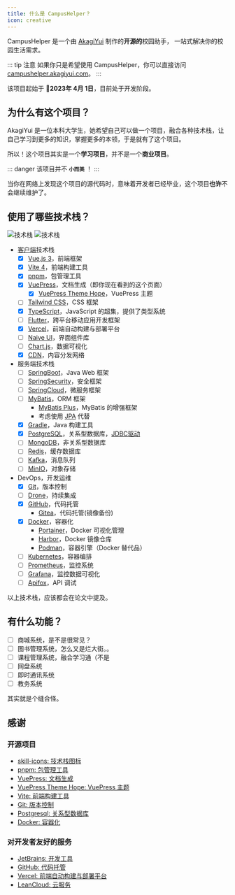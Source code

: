 ```yaml
---
title: 什么是 CampusHelper？
icon: creative
---
```


CampusHelper 是一个由 [AkagiYui](https://akagiyui.com) 制作的**开源的**校园助手，
一站式解决你的校园生活需求。

::: tip 注意
如果你只是希望使用 CampusHelper，你可以直接访问 [campushelper.akagiyui.com](https://campushelper.akagiyui.com)。
:::

该项目起始于 :calendar:**2023年 4月 1日**，目前处于开发阶段。

## 为什么有这个项目？

AkagiYui 是一位本科大学生，她希望自己可以做一个项目，融合各种技术栈，让自己学习到更多的知识，掌握更多的本领，于是就有了这个项目。

所以！这个项目其实是一个**学习项目**，并不是一个**商业项目**。

::: danger
该项目并不 **`小而美`** ！
:::

当你在网络上发现这个项目的源代码时，意味着开发者已经毕业，这个项目**也许**不会继续维护了。

## 使用了哪些技术栈？

![技术栈](https://skillicons.dev/icons?i=vue,vite,html,css,js,ts,flutter,dart,vercel,nodejs,java,spring,postgres,mongodb,redis,kafka,git,github,githubactions,docker,kubernetes,prometheus,grafana,linux,idea,vscode,androidstudio,postman,md,gradle&theme=light&perline=10#light)
![技术栈](https://skillicons.dev/icons?i=vue,vite,html,css,js,ts,flutter,dart,vercel,nodejs,java,spring,postgres,mongodb,redis,kafka,git,github,githubactions,docker,kubernetes,prometheus,grafana,linux,idea,vscode,androidstudio,postman,md,gradle&theme=dark&perline=10#dark)

- [客户端](https://campushelper.akagiyui.com)技术栈
  - [x] [Vue.js 3](https://cn.vuejs.org/)，前端框架
  - [x] [Vite 4](https://cn.vitejs.dev/)，前端构建工具
  - [x] [pnpm](https://pnpm.io/zh/)，包管理工具
  - [x] [VuePress](https://vuepress.vuejs.org/zh/)，文档生成（即你现在看到的这个页面）
    - [x] [VuePress Theme Hope](https://theme-hope.vuejs.press/zh/)，VuePress 主题
  - [ ] [Tailwind CSS](https://tailwindcss.com/)，CSS 框架
  - [x] [TypeScript](https://www.typescriptlang.org/)，JavaScript 的超集，提供了类型系统
  - [ ] [Flutter](https://flutter.dev/)，跨平台移动应用开发框架
  - [x] [Vercel](https://vercel.com/)，前端自动构建与部署平台
  - [ ] [Naive UI](https://www.naiveui.com/)，界面组件库
  - [ ] [Chart.js](https://www.chartjs.org/)，数据可视化
  - [x] [CDN](https://www.huaweicloud.com/product/cdn.html)，内容分发网络

- 服务端技术栈
  - [ ] [SpringBoot](https://spring.io/projects/spring-boot)，Java Web 框架
  - [ ] [SpringSecurity](https://spring.io/projects/spring-security)，安全框架
  - [ ] [SpringCloud](https://spring.io/projects/spring-cloud)，微服务框架
  - [ ] [MyBatis](https://mybatis.org/mybatis-3/)，ORM 框架
    - [MyBatis Plus](https://mybatis.plus/)，MyBatis 的增强框架
    - 考虑使用 [JPA](https://spring.io/projects/spring-data-jpa) 代替
  - [x] [Gradle](https://gradle.org/)，Java 构建工具
  - [x] [PostgreSQL](https://www.postgresql.org/)，关系型数据库，[JDBC驱动](https://jdbc.postgresql.org/)
  - [ ] [MongoDB](https://www.mongodb.com/)，非关系型数据库
  - [ ] [Redis](https://redis.io/)，缓存数据库
  - [ ] [Kafka](https://kafka.apache.org/)，消息队列
  - [ ] [MinIO](https://min.io/)，对象存储

- DevOps，开发运维
  - [x] [Git](https://git-scm.com/)，版本控制
  - [ ] [Drone](https://drone.io/)，持续集成
  - [x] [GitHub](https://github.com/)，代码托管
    - [Gitea](https://gitea.io/)，代码托管(镜像备份)
  - [x] [Docker](https://www.docker.com/)，容器化
    - [Portainer](https://www.portainer.io/)，Docker 可视化管理
    - [Harbor](https://goharbor.io/)，Docker 镜像仓库
    - [Podman](https://podman.io/)，容器引擎（Docker 替代品）
  - [ ] [Kubernetes](https://kubernetes.io/)，容器编排
  - [ ] [Prometheus](https://prometheus.io/)，监控系统
  - [ ] [Grafana](https://grafana.com/)，监控数据可视化
  - [ ] [Apifox](https://apifox.com/)，API 调试

以上技术栈，应该都会在论文中提及。

## 有什么功能？

- [ ] 商城系统，是不是很常见？
- [ ] 图书管理系统，怎么又是烂大街。。
- [ ] 课程管理系统，融合学习通（不是
- [ ] 网盘系统
- [ ] 即时通讯系统
- [ ] 教务系统

其实就是个缝合怪。

## 感谢

### 开源项目

- [skill-icons: 技术栈图标](https://github.com/tandpfun/skill-icons)
- [pnpm: 包管理工具](https://github.com/pnpm/pnpm)
- [VuePress: 文档生成](https://github.com/vuejs/vuepress)
- [VuePress Theme Hope: VuePress 主题](https://github.com/vuepress-theme-hope/vuepress-theme-hope)
- [Vite: 前端构建工具](https://github.com/vitejs/vite)
- [Git: 版本控制](https://github.com/git/git)
- [Postgresql: 关系型数据库](https://github.com/postgres/postgres)
- [Docker: 容器化](https://github.com/docker)

### 对开发者友好的服务

- [JetBrains: 开发工具](https://www.jetbrains.com/)
- [GitHub: 代码托管](https://github.com)
- [Vercel: 前端自动构建与部署平台](https://vercel.com)
- [LeanCloud: 云服务](https://leancloud.cn)
